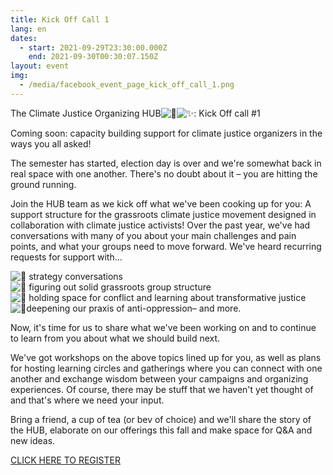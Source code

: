 ```yaml
---
title: Kick Off Call 1
lang: en
dates:
  - start: 2021-09-29T23:30:00.000Z
    end: 2021-09-30T00:30:07.150Z
layout: event
img:
  - /media/facebook_event_page_kick_off_call_1.png
---
```

The Climate Justice Organizing HUB![🌱](https://static.xx.fbcdn.net/images/emoji.php/v9/t8/2/16/1f331.png)![✨](https://static.xx.fbcdn.net/images/emoji.php/v9/t75/2/16/2728.png): Kick Off call #1

Coming soon: capacity building support for climate justice organizers in the ways you all asked!

The semester has started, election day is over and we're somewhat back in real space with one another. There's no doubt about it – you are hitting the ground running.

Join the HUB team as we kick off what we've been cooking up for you: A support structure for the grassroots climate justice movement designed in collaboration with climate justice activists! Over the past year, we've had conversations with many of you about your main challenges and pain points, and what your groups need to move forward. We've heard recurring requests for support with...

![🌼](https://static.xx.fbcdn.net/images/emoji.php/v9/t3a/2/16/1f33c.png) strategy conversations\
![🌸](https://static.xx.fbcdn.net/images/emoji.php/v9/t8f/2/16/1f338.png) figuring out solid grassroots group structure\
![🌺](https://static.xx.fbcdn.net/images/emoji.php/v9/t38/2/16/1f33a.png) holding space for conflict and learning about transformative justice\
![🌻](https://static.xx.fbcdn.net/images/emoji.php/v9/tb9/2/16/1f33b.png)deepening our praxis of anti-oppression– and more.

Now, it's time for us to share what we've been working on and to continue to learn from you about what we should build next.

We've got workshops on the above topics lined up for you, as well as plans for hosting learning circles and gatherings where you can connect with one another and exchange wisdom between your campaigns and organizing experiences. Of course, there may be stuff that we haven't yet thought of and that's where we need your input.

Bring a friend, a cup of tea (or bev of choice) and we'll share the story of the HUB, elaborate on our offerings this fall and make space for Q&A and new ideas.

[CLICK HERE TO REGISTER](https://us02web.zoom.us/meeting/register/tZMlcuCqqz0vE9Pn681D7nSkmu0svhJKoWt3?fbclid=IwAR3Evb23edwa3vHiv6LJvvIXTddwLOQcOvJ6_hI-fL56eoN8IMSrjeeafHA)